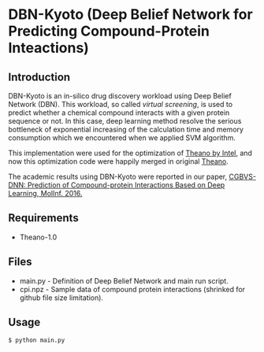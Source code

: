 # DBN-Kyoto (Deep Belief Network for Predicting Compound-Protein Inteactions)

## Introduction

DBN-Kyoto is an in-silico drug discovery workload using Deep Belief Network (DBN). This workload, so called _virtual screening_, is used to predict whether a chemical compound interacts with a given protein sequence or not. In this case, deep learning method resolve the serious bottleneck of exponential increasing of the calculation time and memory consumption which we encountered when we applied SVM algorithm.

This implementation were used for the optimization of [Theano by Intel](https://github.com/intel/theano), and now this optimization code were happily merged in original [Theano](https://github.com/theano/theano).

The academic results using DBN-Kyoto were reported in our paper, [CGBVS-DNN: Prediction of Compound-protein Interactions Based on Deep Learning, MolInf. 2016.](http://onlinelibrary.wiley.com/doi/10.1002/minf.201600045/abstract)

## Requirements

- Theano-1.0

## Files

- main.py - Definition of Deep Belief Network and main run script.
- cpi.npz - Sample data of compound protein interactions (shrinked for github file size limitation).  

## Usage

```
$ python main.py
```
